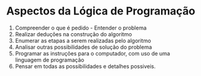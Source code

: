 # Aspectos da Lógica de Programação

1. Compreender o que é pedido - Entender o problema
2. Realizar deduções na construção do algoritmo
3. Enumerar as etapas a serem realizadas pelo algoritmo
4. Analisar outras possibilidades de solução do problema
5. Programar as instruções para o computador, com uso de uma linguagem de programação
6. Pensar em todas as possibilidades e detalhes possiveis.

